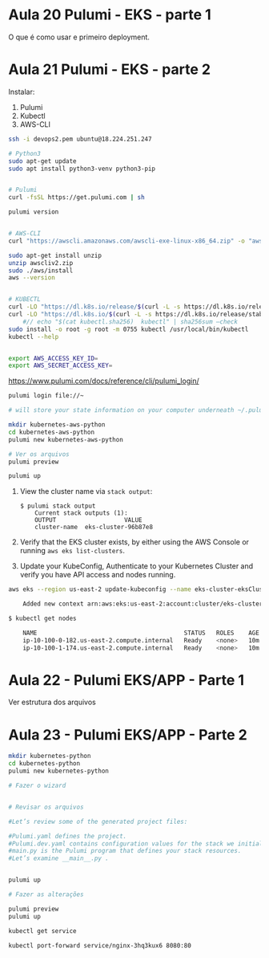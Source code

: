 
# Aula 20 Pulumi - EKS - parte 1

O que é como usar e primeiro deployment.

# Aula 21 Pulumi - EKS - parte 2

Instalar:
1. Pulumi
2. Kubectl
4. AWS-CLI


```sh
ssh -i devops2.pem ubuntu@18.224.251.247

# Python3
sudo apt-get update
sudo apt install python3-venv python3-pip


# Pulumi
curl -fsSL https://get.pulumi.com | sh

pulumi version


# AWS-CLI
curl "https://awscli.amazonaws.com/awscli-exe-linux-x86_64.zip" -o "awscliv2.zip"

sudo apt-get install unzip
unzip awscliv2.zip
sudo ./aws/install
aws --version


# KUBECTL
curl -LO "https://dl.k8s.io/release/$(curl -L -s https://dl.k8s.io/release/stable.txt)/bin/linux/amd64/kubectl"
curl -LO "https://dl.k8s.io/$(curl -L -s https://dl.k8s.io/release/stable.txt)/bin/linux/amd64/kubectl.sha256"
    #// echo "$(cat kubectl.sha256)  kubectl" | sha256sum –check
sudo install -o root -g root -m 0755 kubectl /usr/local/bin/kubectl
kubectl --help


export AWS_ACCESS_KEY_ID=
export AWS_SECRET_ACCESS_KEY=
```


https://www.pulumi.com/docs/reference/cli/pulumi_login/

```sh
pulumi login file://~

# will store your state information on your computer underneath ~/.pulumi. It is then up to you to manage this state, including backing it up, using it in a team environment, and so on

mkdir kubernetes-aws-python
cd kubernetes-aws-python
pulumi new kubernetes-aws-python

# Ver os arquivos
pulumi preview

pulumi up 
```


1.  View the cluster name via `stack output`:

    ```
    $ pulumi stack output
        Current stack outputs (1):
        OUTPUT                   VALUE
        cluster-name  eks-cluster-96b87e8
    ```    

1.  Verify that the EKS cluster exists, by either using the AWS Console or running `aws eks list-clusters`.

1. Update your KubeConfig, Authenticate to your Kubernetes Cluster and verify you have API access and nodes running.

```sh
aws eks --region us-east-2 update-kubeconfig --name eks-cluster-eksCluster-d1523f4

    Added new context arn:aws:eks:us-east-2:account:cluster/eks-cluster-96b87e8
```

```sh
$ kubectl get nodes

    NAME                                         STATUS   ROLES    AGE   VERSION
    ip-10-100-0-182.us-east-2.compute.internal   Ready    <none>   10m   v1.14.7-eks-1861c5
    ip-10-100-1-174.us-east-2.compute.internal   Ready    <none>   10m   v1.14.7-eks-1861c5
```



# Aula 22 - Pulumi EKS/APP - Parte 1

Ver estrutura dos arquivos


# Aula 23 - Pulumi EKS/APP - Parte 2

```sh
mkdir kubernetes-python 
cd kubernetes-python
pulumi new kubernetes-python

# Fazer o wizard


# Revisar os arquivos

#Let’s review some of the generated project files:

#Pulumi.yaml defines the project.
#Pulumi.dev.yaml contains configuration values for the stack we initialized.
#main.py is the Pulumi program that defines your stack resources.
#Let’s examine __main__.py .


pulumi up

# Fazer as alterações

pulumi preview
pulumi up

kubectl get service

kubectl port-forward service/nginx-3hq3kux6 8080:80

```


